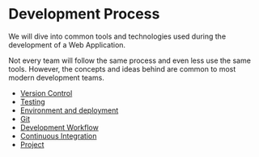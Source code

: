 # Development Process

We will dive into common tools and technologies used during the development of a Web Application.

Not every team will follow the same process and even less use the same tools. However, the concepts and ideas behind are common to most modern development teams.

* [Version Control](./version-control.md)
* [Testing](./testing.md)
* [Environment and deployment](./environments.md)
* [Git](./git.md)
* [Development Workflow](./workflow.md)
* [Continuous Integration](./ci.md)
* [Project](./project.md)
